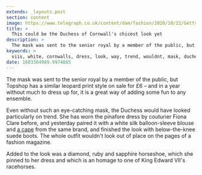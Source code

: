 ```yaml
--- 
extends: _layouts.post 
section: content 
image: https://www.telegraph.co.uk/content/dam/fashion/2020/10/22/GettyImages-1229198569-xlarge_trans_NvBQzQNjv4Bq900leoZVuq6ru6F43OqP_jlaTMTxUhlzF8Rkw038U-A.jpg?imwidth=1200 
title: > 
  This could be the Duchess of Cornwall's chicest look yet 
description: > 
  The mask was sent to the senior royal by a member of the public, but Topshop has a similar leopard print style on sale for £6 – and in a year without much to dress up for, it is a great way of adding some fun to any ensemble.Even without such an eye-catching mask, the Duchess would have looked particularly on trend.She has worn the pinafore dress by couturier Fiona Clare before, and yesterday paired it with a white silk balloon-sleeve blouse and a cape from the same brand, and finished the look with below-the-knee suede boots.The whole outfit wouldn't look out of place on the pages of a fashion magazine.Added to the look was a diamond, ruby and sapphire horseshoe, which she pinned to her dress and which is an homage to one of King Edward VII's racehorses. 
keywords: > 
  viis, white, cornwalls, dress, look, way, trend, wouldnt, mask, duchess, worn, chicest, yesterday 
date: 1603384989.9974885 
--- 
```

<div><p>The mask was sent to the senior royal by a member of the public, but Topshop has a similar leopard print style on sale for &#163;6 &#8211; and in a year without much to dress up for, it is a great way of adding some fun to any ensemble.</p>
<p>Even without such an eye-catching mask, the Duchess would have looked particularly on trend. She has worn the pinafore dress by couturier Fiona Clare before, and yesterday paired it with a white silk balloon-sleeve blouse and <a href="https://www.telegraph.co.uk/fashion/style/fashion-editors-guide-mastering-cape-trend-every-shape-size/">a cape</a> from the same brand, and finished the look with below-the-knee suede boots. The whole outfit wouldn't look out of place on the pages of a fashion magazine.&#160;</p>
<p>Added to the look was a diamond, ruby and sapphire horseshoe, which she pinned to her dress and which is an homage to one of King Edward VII's racehorses.</p>
</div>